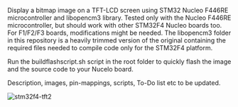 Display a bitmap image on a TFT-LCD screen using STM32 Nucleo F446RE microcontroller and libopencm3 library.
Tested only with the Nucleo F446RE microcontroller, but should work with other STM32F4 Nucleo boards too. For F1/F2/F3 boards, modifications might be needed. 
The libopencm3 folder in this repository is a heavily trimmed version of the original containing the required files needed to compile code only for the STM32F4 platform. 

Run the buildflashscript.sh script in the root folder to quickly flash the image and the source code to your Nucelo board.

Description, images, pin-mappings, scripts, To-Do list etc to be updated.


![stm32f4-tft2](https://user-images.githubusercontent.com/7463848/86556323-4213b500-bf53-11ea-8f32-7c95a7204863.jpg)

